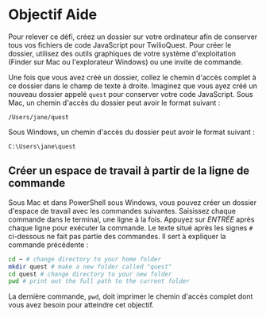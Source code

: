 # Objectif Aide

Pour relever ce défi, créez un dossier sur votre ordinateur afin de conserver tous vos fichiers de code JavaScript pour TwilioQuest. Pour créer le dossier, utilisez des outils graphiques de votre système d'exploitation (Finder sur Mac ou l'explorateur Windows) ou une invite de commande.

Une fois que vous avez créé un dossier, collez le chemin d'accès complet à ce dossier dans le champ de texte à droite. Imaginez que vous ayez créé un nouveau dossier appelé `quest` pour conserver votre code JavaScript. Sous Mac, un chemin d'accès du dossier peut avoir le format suivant&nbsp;:

`/Users/jane/quest`

Sous Windows, un chemin d'accès du dossier peut avoir le format suivant&nbsp;:

`C:\Users\jane\quest`

## Créer un espace de travail à partir de la ligne de commande

Sous Mac et dans PowerShell sous Windows, vous pouvez créer un dossier d'espace de travail avec les commandes suivantes. Saisissez chaque commande dans le terminal, une ligne à la fois. Appuyez sur *ENTRÉE* après chaque ligne pour exécuter la commande. Le texte situé après les signes `#` ci-dessous ne fait pas partie des commandes. Il sert à expliquer la commande précédente&nbsp;:

```bash
cd ~ # change directory to your home folder
mkdir quest # make a new folder called "quest"
cd quest # change directory to your new folder
pwd # print out the full path to the current folder
```

La dernière commande, `pwd`, doit imprimer le chemin d'accès complet dont vous avez besoin pour atteindre cet objectif.
